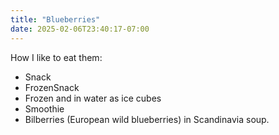 ```yaml
---
title: "Blueberries"
date: 2025-02-06T23:40:17-07:00
---
```

How I like to eat them:

- Snack
- FrozenSnack
- Frozen and in water as ice cubes
- Smoothie
- Bilberries (European wild blueberries) in Scandinavia soup.
